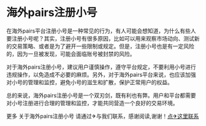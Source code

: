 # 海外pairs注册小号

在海外pairs平台注册小号是一种常见的行为，有人可能会想知道，为什么有些人要注册小号呢？其实，注册小号有很多原因，比如可以用来观察市场动向、测试新的交易策略、或者是为了避开一些限制或规定。但是，注册小号也是有一定风险的，因为一旦被发现，可能会面临账号被封禁的风险。

对于海外pairs注册小号，建议用户谨慎操作，遵守平台规定，不要利用小号进行违规操作，以免造成不必要的麻烦。另外，对于海外pairs平台来说，也应该加强对小号的管理和监控，避免小号的滋生和扩散，保护正常用户的权益。

总的来说，海外pairs注册小号是一个双刃剑，既有利也有弊。用户和平台都需要对小号注册进行合理的管理和监控，才能共同营造一个良好的交易环境。

更多 关于海外pairs注册小号 请通过✈与我们联系，感谢阅读,谢谢！[点✈这里联系](https://gg.k02.cc)